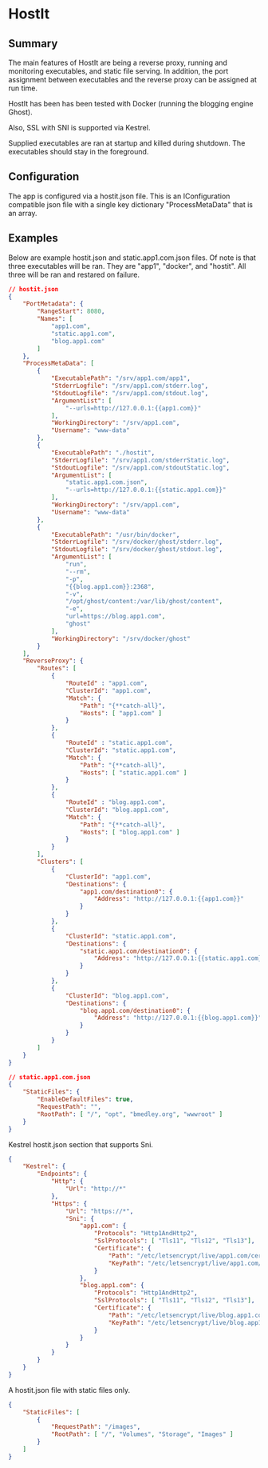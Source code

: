 # HostIt

## Summary

The main features of HostIt are being a reverse proxy, running and monitoring
executables, and static file serving.  In addition, the port assignment between
executables and the reverse proxy can be assigned at run time.

HostIt has been has been tested with Docker (running the blogging engine
Ghost).  

Also, SSL with SNI is supported via Kestrel.  

Supplied executables are ran at startup and killed during shutdown.  The 
executables should stay in the foreground.

## Configuration

The app is configured via a hostit.json file.  This is an IConfiguration
compatible json file with a single key dictionary "ProcessMetaData" that is an
array.

## Examples

Below are example hostit.json and static.app1.com.json files.  Of note is that
three executables will be ran.  They are "app1", "docker", and "hostit".  All
three will be ran and restared on failure.

```json
// hostit.json
{
    "PortMetadata": {
        "RangeStart": 8080,
        "Names": [
            "app1.com",
            "static.app1.com",
            "blog.app1.com"
        ]
    },
    "ProcessMetaData": [
        {
            "ExecutablePath": "/srv/app1.com/app1",
            "StderrLogfile": "/srv/app1.com/stderr.log",
            "StdoutLogfile": "/srv/app1.com/stdout.log",
            "ArgumentList": [
                "--urls=http://127.0.0.1:{{app1.com}}"
            ],
            "WorkingDirectory": "/srv/app1.com",
            "Username": "www-data"
        },
        {
            "ExecutablePath": "./hostit",
            "StderrLogfile": "/srv/app1.com/stderrStatic.log",
            "StdoutLogfile": "/srv/app1.com/stdoutStatic.log",
            "ArgumentList": [
                "static.app1.com.json",
                "--urls=http://127.0.0.1:{{static.app1.com}}"
            ],
            "WorkingDirectory": "/srv/app1.com",
            "Username": "www-data"
        },
        {
            "ExecutablePath": "/usr/bin/docker",
            "StderrLogfile": "/srv/docker/ghost/stderr.log",
            "StdoutLogfile": "/srv/docker/ghost/stdout.log",
            "ArgumentList": [
                "run",
                "--rm",
                "-p",
                "{{blog.app1.com}}:2368",
                "-v", 
                "/opt/ghost/content:/var/lib/ghost/content",
                "-e",
                "url=https://blog.app1.com",
                "ghost"
            ],
            "WorkingDirectory": "/srv/docker/ghost"
        }
    ],
    "ReverseProxy": {
        "Routes": [
            {
                "RouteId" : "app1.com",
                "ClusterId": "app1.com",
                "Match": {
                    "Path": "{**catch-all}",
                    "Hosts": [ "app1.com" ]
                }
            },
            {
                "RouteId" : "static.app1.com",
                "ClusterId": "static.app1.com",
                "Match": {
                    "Path": "{**catch-all}",
                    "Hosts": [ "static.app1.com" ]
                }
            },
            {
                "RouteId" : "blog.app1.com",
                "ClusterId": "blog.app1.com",
                "Match": {
                    "Path": "{**catch-all}",
                    "Hosts": [ "blog.app1.com" ]
                }
            }
        ],
        "Clusters": [
            {
                "ClusterId": "app1.com",
                "Destinations": {
                    "app1.com/destination0": {
                        "Address": "http://127.0.0.1:{{app1.com}}"
                    }
                }
            },
            {
                "ClusterId": "static.app1.com",
                "Destinations": {
                    "static.app1.com/destination0": {
                        "Address": "http://127.0.0.1:{{static.app1.com}}"
                    }
                }
            },
            {
                "ClusterId": "blog.app1.com",
                "Destinations": {
                    "blog.app1.com/destination0": {
                        "Address": "http://127.0.0.1:{{blog.app1.com}}"
                    }
                }
            }
        ]
    }
}

// static.app1.com.json
{
    "StaticFiles": {
        "EnableDefaultFiles": true,
        "RequestPath": "",
        "RootPath": [ "/", "opt", "bmedley.org", "wwwroot" ]
    }
}
```

Kestrel hostit.json section that supports Sni.

```json
{
    "Kestrel": {
        "Endpoints": {
            "Http": {
                "Url": "http://*"
            },
            "Https": {
                "Url": "https://*",
                "Sni": {
                    "app1.com": {
                        "Protocols": "Http1AndHttp2",
                        "SslProtocols": [ "Tls11", "Tls12", "Tls13"],
                        "Certificate": {
                            "Path": "/etc/letsencrypt/live/app1.com/cert.pem",
                            "KeyPath": "/etc/letsencrypt/live/app1.com/privkey.pem"
                        }
                    },
                    "blog.app1.com": {
                        "Protocols": "Http1AndHttp2",
                        "SslProtocols": [ "Tls11", "Tls12", "Tls13"],
                        "Certificate": {
                            "Path": "/etc/letsencrypt/live/blog.app1.com/cert.pem",
                            "KeyPath": "/etc/letsencrypt/live/blog.app1.com/privkey.pem"
                        }
                    }
                }
            }
        }
    }
}
```

A hostit.json file with static files only.

```json
{
    "StaticFiles": [
        {
            "RequestPath": "/images",
            "RootPath": [ "/", "Volumes", "Storage", "Images" ]
        }
    ]
}
```
